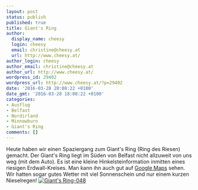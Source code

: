 ```yaml
---
layout: post
status: publish
published: true
title: Giant's Ring
author:
  display_name: cheesy
  login: cheesy
  email: christine@cheesy.at
  url: http://www.cheesy.at/
author_login: cheesy
author_email: christine@cheesy.at
author_url: http://www.cheesy.at/
wordpress_id: 29402
wordpress_url: http://www.cheesy.at/?p=29402
date: '2016-03-28 20:08:22 +0100'
date_gmt: '2016-03-28 18:08:22 +0100'
categories:
- Ausflug
- Belfast
- Nordirland
- Minnowburn
- Giant's Ring
comments: []
---
```

Heute haben wir einen Spaziergang zum Giant's Ring (Ring des Riesen) gemacht. Der Giant's Ring liegt im Süden von Belfast nicht allzuweit von uns weg (mit dem Auto). Es ist eine kleine Hinkelsteinformation inmitten eines riesigen Erdwall-Kreises. Man kann ihn auch gut auf [Google Maps](https://www.google.co.uk/maps/place/Giant's+Ring/@54.5402459,-5.9521255,772m/data=!3m1!1e3!4m2!3m1!1s0x48610f4ff81a3525:0xc973977c1aa56998) sehen. Wir hatten sogar gutes Wetter mit viel Sonnenschein und nur einem kurzen Nieselregen!
[![Giant's Ring-048](http://www.cheesy.at/wp-content/uploads/Giants-Ring-048.jpg)](http://www.cheesy.at/fotos/leben-in-belfast/2016-2/giants-ring-2/)
